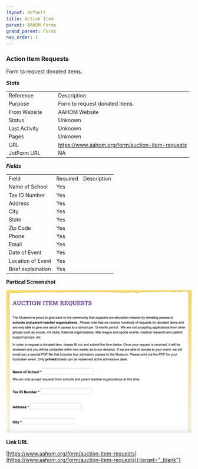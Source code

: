 ```yaml
---
layout: default
title: Action Item
parent: AAHOM Forms
grand_parent: Forms
nav_order: 1
---
```


### Action Item Requests

Form to request donated items.

***Stats***

<table class="ws-table-all notranslate"> 
  <tbody>
    <tr class="tableTop">
     <td style="width:120px">Reference</td>
     <td>Description</td>
    </tr>
    <tr>
      <td>Purpose</td>
      <td>Form to request donated items.</td>
    </tr>
    <tr>
      <td>From Website</td>
      <td>AAHOM Website</td>
    </tr>
    <tr>
      <td>Status</td>
      <td>Unknown</td>
    </tr>
    <tr>
      <td>Last Activity</td>
      <td>Unknown</td>
    </tr>
    <tr>
      <td>Pages</td>
      <td>Unknown</td>
    </tr>
    <tr>
      <td>URL</td>
      <td><a href="https://www.aahom.org/form/auction-item-requests" target="_blank">https://www.aahom.org/form/auction-item-requests</a></td>
    </tr>
    <tr>
      <td>JotForm URL</td>
      <td>NA</td>
    </tr>
    
  </tbody>
</table>

***Fields***
<table class="ws-table-all notranslate"> 
  <tbody>
    <tr class="tableTop">
     <td>Field</td>
     <td style="width:30px">Required</td>
     <td>Description</td>
    </tr>
    <tr>
      <td>Name of School</td>
      <td>Yes</td>
      <td></td>
    </tr>
    <tr>
      <td>Tax ID Number</td>
      <td>Yes</td>
      <td></td>
    </tr>
    <tr>
      <td>Address</td>
      <td>Yes</td>
      <td></td>
    </tr>
    <tr>
      <td>City</td>
      <td>Yes</td>
      <td></td>
    </tr>
    <tr>
      <td>State</td>
      <td>Yes</td>
      <td></td>
    </tr>
    <tr>
      <td>Zip Code</td>
      <td>Yes</td>
      <td></td>
    </tr>
    <tr>
      <td>Phone</td>
      <td>Yes</td>
      <td></td>
    </tr>
    <tr>
      <td>Email</td>
      <td>Yes</td>
      <td></td>
    </tr>
    <tr>
      <td>Date of Event</td>
      <td>Yes</td>
      <td></td>
    </tr>
    <tr>
      <td>Location of Event</td>
      <td>Yes</td>
      <td></td>
    </tr>
    <tr>
      <td>Brief explaination</td>
      <td>Yes</td>
      <td></td>
    </tr>
  </tbody>
</table>


**Partical Screenshot**

![Alt Action Item Request](../../assets/images/action_item_request.jpg "Action Item Request")

**Link URL**

[https://www.aahom.org/form/auction-item-requests](https://www.aahom.org/form/auction-item-requests){:target="_blank"}